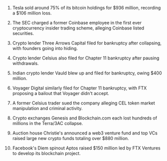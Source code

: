 1. Tesla sold around 75% of its bitcoin holdings for $936 million, recording a $106 million loss.
    
2. The SEC charged a former Coinbase employee in the first ever cryptocurrency insider trading scheme, alleging Coinbase listed securities.
    
3. Crypto lender Three Arrows Capital filed for bankruptcy after collapsing, with founders going into hiding.
    
4. Crypto lender Celsius also filed for Chapter 11 bankruptcy after pausing withdrawals.
    
5. Indian crypto lender Vauld blew up and filed for bankruptcy, owing $400 million.
    
6. Voyager Digital similarly filed for Chapter 11 bankruptcy, with FTX proposing a bailout that Voyager didn't accept.
    
7. A former Celsius trader sued the company alleging CEL token market manipulation and criminal activity.
    
8. Crypto exchanges Genesis and Blockchain.com each lost hundreds of millions in the Terra/3AC collapse.
    
9. Auction house Christie's announced a web3 venture fund and top VCs raised large new crypto funds totaling over $880 million.
    
10. Facebook's Diem spinout Aptos raised $150 million led by FTX Ventures to develop its blockchain project.
